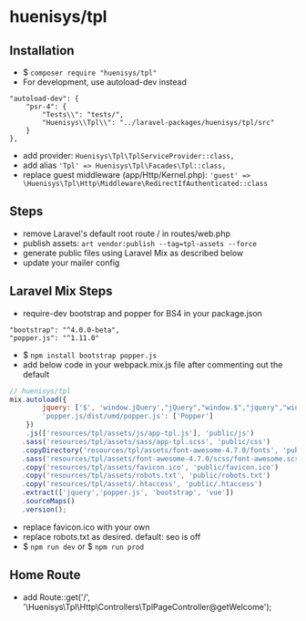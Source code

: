 # huenisys/tpl

## Installation

- $ ``composer require "huenisys/tpl"``
- For development, use autoload-dev instead
```
"autoload-dev": {
    "psr-4": {
        "Tests\\": "tests/",
        "Huenisys\\Tpl\\": "../laravel-packages/huenisys/tpl/src"
    }
},
```
- add provider: ``Huenisys\Tpl\TplServiceProvider::class,``
- add alias ``'Tpl' => Huenisys\Tpl\Facades\Tpl::class,``
- replace guest middleware (app/Http/Kernel.php): ``'guest' => \Huenisys\Tpl\Http\Middleware\RedirectIfAuthenticated::class``

## Steps

- remove Laravel's default root route / in routes/web.php
- publish assets: ``art vendor:publish --tag=tpl-assets --force``
- generate public files using Laravel Mix as described below
- update your mailer config

## Laravel Mix Steps

- require-dev bootstrap and popper for BS4 in your package.json
```
"bootstrap": "^4.0.0-beta",
"popper.js": "^1.11.0"
```
- $ ``npm install bootstrap popper.js``
- add below code in your webpack.mix.js file after commenting out the default
```js
// huenisys/tpl
mix.autoload({
        jquery: ['$', 'window.jQuery',"jQuery","window.$","jquery","window.jquery"],
        'popper.js/dist/umd/popper.js': ['Popper']
    })
    .js(['resources/tpl/assets/js/app-tpl.js'], 'public/js')
   .sass('resources/tpl/assets/sass/app-tpl.scss', 'public/css')
   .copyDirectory('resources/tpl/assets/font-awesome-4.7.0/fonts', 'public/fonts')
   .sass('resources/tpl/assets/font-awesome-4.7.0/scss/font-awesome.scss', 'public/css')
   .copy('resources/tpl/assets/favicon.ico', 'public/favicon.ico')
   .copy('resources/tpl/assets/robots.txt', 'public/robots.txt')
   .copy('resources/tpl/assets/.htaccess', 'public/.htaccess')
   .extract(['jquery','popper.js', 'bootstrap', 'vue'])
   .sourceMaps()
   .version();
```
- replace favicon.ico with your own
- replace robots.txt as desired. default: seo is off
- $ ``npm run dev`` or $ ``npm run prod``

## Home Route

- add Route::get('/', '\Huenisys\Tpl\Http\Controllers\TplPageController@getWelcome');